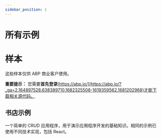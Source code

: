 ```yaml
---
sidebar_position: 1
---
```


# 所有示例

# 样本

这些样本仅供 ABP 商业客户使用。

**重要提示：** 您需要**首先登录**[https://abp.io/](https://abp.io/?_ga=2.164897528.638389710.1682325508-1619359562.1681202968)才能下载相关源代码。

书店示例
----------

一个简单的 CRUD 应用程序，用于演示应用程序开发的基础知识。相同的示例已使用不同技术实现，包括 React。
